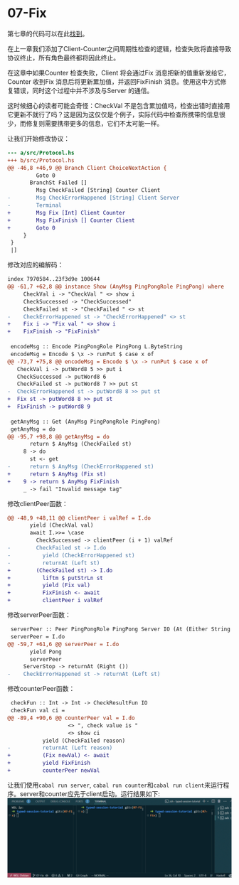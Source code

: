 # 07-Fix
第七章的代码可以在此[找到](https://github.com/sdzx-1/typed-session-tutorial/tree/07-Fix)。

在上一章我们添加了Client-Counter之间周期性检查的逻辑，检查失败将直接导致协议终止，所有角色最终都将因此终止。

在这章中如果Counter 检查失败，Client 将会通过Fix 消息把新的值重新发给它，Counter 收到Fix 消息后将更新累加值，并返回FixFinish 消息。使用这中方式修复错误，同时这个过程中并不涉及与Server 的通信。

这时候细心的读者可能会奇怪：CheckVal 不是包含累加值吗，检查出错时直接用它更新不就行了吗？这是因为这仅仅是个例子，实际代码中检查所携带的信息很少，而修复则需要携带更多的信息，它们不太可能一样。

让我们开始修改协议：
```diff
--- a/src/Protocol.hs
+++ b/src/Protocol.hs
@@ -46,8 +46,9 @@ Branch Client ChoiceNextAction {
         Goto 0
       BranchSt Failed []
         Msg CheckFailed [String] Counter Client
-        Msg CheckErrorHappened [String] Client Server
-        Terminal
+        Msg Fix [Int] Client Counter
+        Msg FixFinish [] Counter Client
+        Goto 0
     }
 }
 |]
```
修改对应的编解码：
```diff
index 7970584..23f3d9e 100644
@@ -61,7 +62,8 @@ instance Show (AnyMsg PingPongRole PingPong) where
     CheckVal i -> "CheckVal " <> show i
     CheckSuccessed -> "CheckSuccessed"
     CheckFailed st -> "CheckFailed " <> st
-    CheckErrorHappened st -> "CheckErrorHappened" <> st
+    Fix i -> "Fix val " <> show i
+    FixFinish -> "FixFinish"
 
 encodeMsg :: Encode PingPongRole PingPong L.ByteString
 encodeMsg = Encode $ \x -> runPut $ case x of
@@ -73,7 +75,8 @@ encodeMsg = Encode $ \x -> runPut $ case x of
   CheckVal i -> putWord8 5 >> put i
   CheckSuccessed -> putWord8 6
   CheckFailed st -> putWord8 7 >> put st
-  CheckErrorHappened st -> putWord8 8 >> put st
+  Fix st -> putWord8 8 >> put st
+  FixFinish -> putWord8 9
 
 getAnyMsg :: Get (AnyMsg PingPongRole PingPong)
 getAnyMsg = do
@@ -95,7 +98,8 @@ getAnyMsg = do
       return $ AnyMsg (CheckFailed st)
     8 -> do
       st <- get
-      return $ AnyMsg (CheckErrorHappened st)
+      return $ AnyMsg (Fix st)
+    9 -> return $ AnyMsg FixFinish
     _ -> fail "Invalid message tag"
```

修改clientPeer函数：
```diff
@@ -48,9 +48,11 @@ clientPeer i valRef = I.do
       yield (CheckVal val)
       await I.>>= \case
         CheckSuccessed -> clientPeer (i + 1) valRef
-        CheckFailed st -> I.do
-          yield (CheckErrorHappened st)
-          returnAt (Left st)
+        (CheckFailed st) -> I.do
+          liftm $ putStrLn st
+          yield (Fix val)
+          FixFinish <- await
+          clientPeer i valRef
```
修改serverPeer函数：
```diff
 serverPeer :: Peer PingPongRole PingPong Server IO (At (Either String ()) (Done Server)) (S1 s)
 serverPeer = I.do
@@ -59,7 +61,6 @@ serverPeer = I.do
       yield Pong
       serverPeer
     ServerStop -> returnAt (Right ())
-    CheckErrorHappened st -> returnAt (Left st)
```

修改counterPeer函数：
```diff
 checkFun :: Int -> Int -> CheckResultFun IO
 checkFun val ci =
@@ -89,4 +90,6 @@ counterPeer val = I.do
                   <> ", check value is "
                   <> show ci
           yield (CheckFailed reason)
-          returnAt (Left reason)
+          (Fix newVal) <- await
+          yield FixFinish
+          counterPeer newVal
```

让我们使用`cabal run server`, `cabal run counter`和`cabal run client`来运行程序。server和counter应先于client启动。运行结果如下:
![run](../data/07-run.gif)